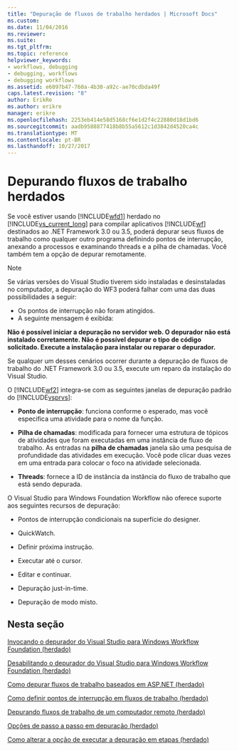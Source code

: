 ```yaml
---
title: "Depuração de fluxos de trabalho herdados | Microsoft Docs"
ms.custom: 
ms.date: 11/04/2016
ms.reviewer: 
ms.suite: 
ms.tgt_pltfrm: 
ms.topic: reference
helpviewer_keywords:
- workflows, debugging
- debugging, workflows
- debugging workflows
ms.assetid: e6097b47-760a-4b30-a92c-ae70cdbda49f
caps.latest.revision: "8"
author: ErikRe
ms.author: erikre
manager: erikre
ms.openlocfilehash: 2253eb414e58d5168cf6e1d2f4c22880d18d1bd6
ms.sourcegitcommit: aadb9588877418b8b55a5612c1d3842d4520ca4c
ms.translationtype: MT
ms.contentlocale: pt-BR
ms.lasthandoff: 10/27/2017
---
```

# <a name="debugging-legacy-workflows"></a>Depurando fluxos de trabalho herdados
Se você estiver usando [!INCLUDE[wfd1](../workflow-designer/includes/wfd1_md.md)] herdado no [!INCLUDE[vs_current_long](../misc/includes/vs_current_long_md.md)] para compilar aplicativos [!INCLUDE[wf](../workflow-designer/includes/wf_md.md)] destinados ao .NET Framework 3.0 ou 3.5, poderá depurar seus fluxos de trabalho como qualquer outro programa definindo pontos de interrupção, anexando a processos e examinando threads e a pilha de chamadas. Você também tem a opção de depurar remotamente.  
  
> [!NOTE]
>  Se várias versões do Visual Studio tiverem sido instaladas e desinstaladas no computador, a depuração do WF3 poderá falhar com uma das duas possibilidades a seguir:  
>   
>  -   Os pontos de interrupção não foram atingidos.  
> -   A seguinte mensagem é exibida:  
>   
>  **Não é possível iniciar a depuração no servidor web. O depurador não está instalado corretamente.  Não é possível depurar o tipo de código solicitado.  Execute a instalação para instalar ou reparar o depurador.**  
>   
>  Se qualquer um desses cenários ocorrer durante a depuração de fluxos de trabalho do .NET Framework 3.0 ou 3.5, execute um reparo da instalação do Visual Studio.  
  
 O [!INCLUDE[wf2](../workflow-designer/includes/wf2_md.md)] integra-se com as seguintes janelas de depuração padrão do [!INCLUDE[vsprvs](../code-quality/includes/vsprvs_md.md)]:  
  
-   **Ponto de interrupção**: funciona conforme o esperado, mas você especifica uma atividade para o nome da função.  
  
-   **Pilha de chamadas**: modificada para fornecer uma estrutura de tópicos de atividades que foram executadas em uma instância de fluxo de trabalho. As entradas na **pilha de chamadas** janela são uma pesquisa de profundidade das atividades em execução. Você pode clicar duas vezes em uma entrada para colocar o foco na atividade selecionada.  
  
-   **Threads**: fornece a ID de instância da instância do fluxo de trabalho que está sendo depurada.  
  
 O Visual Studio para Windows Foundation Workflow não oferece suporte aos seguintes recursos de depuração:  
  
-   Pontos de interrupção condicionais na superfície do designer.  
  
-   QuickWatch.  
  
-   Definir próxima instrução.  
  
-   Executar até o cursor.  
  
-   Editar e continuar.  
  
-   Depuração just-in-time.  
  
-   Depuração de modo misto.  
  
## <a name="in-this-section"></a>Nesta seção  
 [Invocando o depurador do Visual Studio para Windows Workflow Foundation (herdado)](../workflow-designer/invoking-the-visual-studio-debugger-for-windows-workflow-foundation-legacy.md)  
  
 [Desabilitando o depurador do Visual Studio para Windows Workflow Foundation (herdado)](../workflow-designer/disabling-the-visual-studio-debugger-for-windows-workflow-foundation-legacy.md)  
  
 [Como depurar fluxos de trabalho baseados em ASP.NET (herdado)](../workflow-designer/how-to-debug-aspnet-based-workflows-legacy.md)  
  
 [Como definir pontos de interrupção em fluxos de trabalho (herdado)](../workflow-designer/how-to-set-breakpoints-in-workflows-legacy.md)  
  
 [Depurando fluxos de trabalho de um computador remoto (herdado)](../workflow-designer/debugging-workflows-from-a-remote-computer-legacy.md)  
  
 [Opções de passo a passo em depuração (herdado)](../workflow-designer/debug-stepping-options-legacy.md)  
  
 [Como alterar a opção de executar a depuração em etapas (herdado)](../workflow-designer/how-to-change-the-debug-stepping-option-legacy.md)